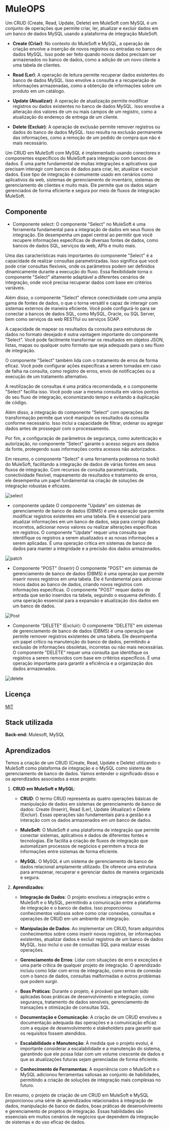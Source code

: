 
# MuleOPS

Um CRUD (Create, Read, Update, Delete) em MuleSoft com MySQL é um conjunto de operações que permite criar, ler, atualizar e excluir dados em um banco de dados MySQL usando a plataforma de integração MuleSoft. 

- **Create (Criar)**: No contexto do MuleSoft e MySQL, a operação de criação envolve a inserção de novos registros ou entradas no banco de dados MySQL. Isso pode ser feito quando novos dados precisam ser armazenados no banco de dados, como a adição de um novo cliente a uma tabela de clientes.

- **Read (Ler)**: A operação de leitura permite recuperar dados existentes do banco de dados MySQL. Isso envolve a consulta e a recuperação de informações armazenadas, como a obtenção de informações sobre um produto em um catálogo.

- **Update (Atualizar)**: A operação de atualização permite modificar registros ou dados existentes no banco de dados MySQL. Isso envolve a alteração dos valores de um ou mais campos de um registro, como a atualização do endereço de entrega de um cliente.

- **Delete (Excluir)**: A operação de exclusão permite remover registros ou dados do banco de dados MySQL. Isso resulta na exclusão permanente das informações, como a remoção de um pedido de compra que não é mais necessário.

Um CRUD em MuleSoft com MySQL é implementado usando conectores e componentes específicos do MuleSoft para integração com bancos de dados. É uma parte fundamental de muitas integrações e aplicativos que precisam interagir com bancos de dados para criar, ler, atualizar e excluir dados. Esse tipo de integração é comumente usado em cenários como aplicativos da web, sistemas de gerenciamento de inventário, sistemas de gerenciamento de clientes e muito mais. Ele permite que os dados sejam gerenciados de forma eficiente e segura por meio de fluxos de integração MuleSoft.



## Componente

- Componente select:
O componente "Select" no MuleSoft é uma ferramenta fundamental para a integração de dados em seus fluxos de integração. Ele desempenha um papel central ao permitir que você recupere informações específicas de diversas fontes de dados, como bancos de dados SQL, serviços da web, APIs e muito mais.

Uma das características mais importantes do componente "Select" é a capacidade de realizar consultas parametrizadas. Isso significa que você pode criar consultas flexíveis, onde os parâmetros podem ser definidos dinamicamente durante a execução do fluxo. Essa flexibilidade torna o componente "Select" altamente adaptável a diferentes cenários de integração, onde você precisa recuperar dados com base em critérios variáveis.

Além disso, o componente "Select" oferece conectividade com uma ampla gama de fontes de dados, o que o torna versátil e capaz de interagir com sistemas externos de maneira eficiente. Você pode configurá-lo para se conectar a bancos de dados SQL, como MySQL, Oracle, ou SQL Server, bem como serviços da web RESTful ou serviços SOAP.

A capacidade de mapear os resultados da consulta para estruturas de dados no formato desejado é outra vantagem importante do componente "Select". Você pode facilmente transformar os resultados em objetos JSON, listas, mapas ou qualquer outro formato que seja adequado para o seu fluxo de integração.

O componente "Select" também lida com o tratamento de erros de forma eficaz. Você pode configurar ações específicas a serem tomadas em caso de falha na consulta, como registro de erros, envio de notificações ou a execução de um tratamento alternativo.

A reutilização de consultas é uma prática recomendada, e o componente "Select" facilita isso. Você pode usar a mesma consulta em vários pontos do seu fluxo de integração, economizando tempo e evitando a duplicação de código.

Além disso, a integração do componente "Select" com operações de transformação permite que você manipule os resultados da consulta conforme necessário. Isso inclui a capacidade de filtrar, ordenar ou agregar dados antes de prosseguir com o processamento.

Por fim, a configuração de parâmetros de segurança, como autenticação e autorização, no componente "Select" garante o acesso seguro aos dados da fonte, protegendo suas informações contra acessos não autorizados.

Em resumo, o componente "Select" é uma ferramenta poderosa no toolkit do MuleSoft, facilitando a integração de dados de várias fontes em seus fluxos de integração. Com recursos de consulta parametrizada, conectividade flexível, mapeamento de resultados e tratamento de erros, ele desempenha um papel fundamental na criação de soluções de integração robustas e eficazes.

![select](https://github.com/benetesla/Dart/assets/78994881/48e52765-e089-48e6-a689-0efd8511285b)

- componente update 
O componente "Update" em sistemas de gerenciamento de banco de dados (DBMS) é uma operação que permite modificar registros existentes em uma tabela. Ele é essencial para atualizar informações em um banco de dados, seja para corrigir dados incorretos, adicionar novos valores ou realizar alterações específicas em registros. O componente "Update" requer uma consulta que identifique os registros a serem atualizados e as novas informações a serem aplicadas. É uma operação crítica em sistemas de banco de dados para manter a integridade e a precisão dos dados armazenados.

![patch](https://github.com/benetesla/Dart/assets/78994881/eac038a1-39e4-4739-980a-c99dd685238f)

- Componente "POST" (Inserir)
   O componente "POST" em sistemas de gerenciamento de banco de dados (DBMS) é uma operação que permite inserir novos registros em uma tabela. Ele é fundamental para adicionar novos dados ao banco de dados, criando novos registros com informações específicas. O componente "POST" requer dados de entrada que serão inseridos na tabela, seguindo o esquema definido. É uma operação essencial para a expansão e atualização dos dados em um banco de dados.
  
![Post](https://github.com/benetesla/Dart/assets/78994881/2d34b591-e282-4d27-9982-cd5769276094)

- Componente "DELETE" (Excluir):
   O componente "DELETE" em sistemas de gerenciamento de banco de dados (DBMS) é uma operação que permite remover registros existentes de uma tabela. Ele desempenha um papel crítico na manutenção do banco de dados, permitindo a exclusão de informações obsoletas, incorretas ou não mais necessárias. O componente "DELETE" requer uma consulta que identifique os registros a serem removidos com base em critérios específicos. É uma operação importante para garantir a eficiência e a organização dos dados armazenados.
  
![delete](https://github.com/benetesla/Dart/assets/78994881/31792270-39a5-454d-9ed3-136f080590ad)

## Licença

[MIT](https://choosealicense.com/licenses/mit/)


## Stack utilizada


**Back-end:** Mulesoft, MySQL


## Aprendizados

Temos a criação de um CRUD (Create, Read, Update e Delete) utilizando o MuleSoft como plataforma de integração e o MySQL como sistema de gerenciamento de banco de dados. Vamos entender o significado disso e os aprendizados associados a esse projeto:

1. **CRUD em MuleSoft e MySQL**:
   - **CRUD**: O termo CRUD representa as quatro operações básicas de manipulação de dados em sistemas de gerenciamento de banco de dados: Create (Inserir), Read (Ler), Update (Atualizar) e Delete (Excluir). Essas operações são fundamentais para a gestão e a interação com os dados armazenados em um banco de dados.

   - **MuleSoft**: O MuleSoft é uma plataforma de integração que permite conectar sistemas, aplicativos e dados de diferentes fontes e tecnologias. Ele facilita a criação de fluxos de integração que automatizam processos de negócios e permitem a troca de informações entre sistemas de forma eficiente.

   - **MySQL**: O MySQL é um sistema de gerenciamento de banco de dados relacional amplamente utilizado. Ele oferece uma estrutura para armazenar, recuperar e gerenciar dados de maneira organizada e segura.

2. **Aprendizados**:
   - **Integração de Dados**: O projeto envolveu a integração entre o MuleSoft e o MySQL, permitindo a comunicação entre a plataforma de integração e o banco de dados. Isso proporcionou conhecimentos valiosos sobre como criar conexões, consultas e operações de CRUD em um ambiente de integração.

   - **Manipulação de Dados**: Ao implementar um CRUD, foram adquiridos conhecimentos sobre como inserir novos registros, ler informações existentes, atualizar dados e excluir registros de um banco de dados MySQL. Isso inclui o uso de consultas SQL para realizar essas operações.

   - **Gerenciamento de Erros**: Lidar com situações de erro e exceções é uma parte crítica de qualquer projeto de integração. O aprendizado incluiu como lidar com erros de integração, como erros de conexão com o banco de dados, consultas malformadas e outros problemas que podem surgir.

   - **Boas Práticas**: Durante o projeto, é provável que tenham sido aplicadas boas práticas de desenvolvimento e integração, como segurança, tratamento de dados sensíveis, gerenciamento de transações e otimização de consultas SQL.

   - **Documentação e Comunicação**: A criação de um CRUD envolveu a documentação adequada das operações e a comunicação eficaz com a equipe de desenvolvimento e stakeholders para garantir que os requisitos fossem atendidos.

   - **Escalabilidade e Manutenção**: À medida que o projeto evolui, é importante considerar a escalabilidade e a manutenção do sistema, garantindo que ele possa lidar com um volume crescente de dados e que as atualizações futuras sejam gerenciadas de forma eficiente.

   - **Conhecimento de Ferramentas**: A experiência com o MuleSoft e o MySQL adicionou ferramentas valiosas ao conjunto de habilidades, permitindo a criação de soluções de integração mais complexas no futuro.

Em resumo, o projeto de criação de um CRUD em MuleSoft e MySQL proporcionou uma série de aprendizados relacionados à integração de dados, manipulação de banco de dados, boas práticas de desenvolvimento e gerenciamento de projetos de integração. Essas habilidades são essenciais em muitos cenários de negócios que dependem da integração de sistemas e do uso eficaz de dados.
